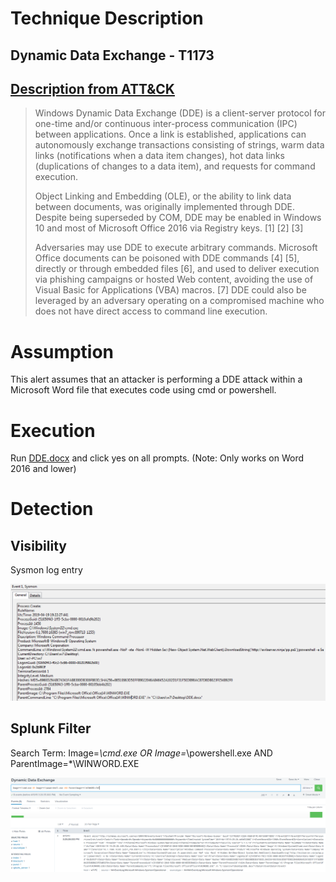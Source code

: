 # Technique Description
## Dynamic Data Exchange - T1173
## [Description from ATT&CK](https://attack.mitre.org/techniques/T1173/)
<blockquote>

Windows Dynamic Data Exchange (DDE) is a client-server protocol for one-time and/or continuous inter-process communication (IPC) between applications. Once a link is established, applications can autonomously exchange transactions consisting of strings, warm data links (notifications when a data item changes), hot data links (duplications of changes to a data item), and requests for command execution.

Object Linking and Embedding (OLE), or the ability to link data between documents, was originally implemented through DDE. Despite being superseded by COM, DDE may be enabled in Windows 10 and most of Microsoft Office 2016 via Registry keys. [1] [2] [3]

Adversaries may use DDE to execute arbitrary commands. Microsoft Office documents can be poisoned with DDE commands [4] [5], directly or through embedded files [6], and used to deliver execution via phishing campaigns or hosted Web content, avoiding the use of Visual Basic for Applications (VBA) macros. [7] DDE could also be leveraged by an adversary operating on a compromised machine who does not have direct access to command line execution.

</blockquote>

# Assumption
This alert assumes that an attacker is performing a DDE attack within a Microsoft Word file that executes code using cmd or powershell.

# Execution
Run [DDE.docx](/Scripts/DDE.docx) and click yes on all prompts. (Note: Only works on Word 2016 and lower)

# Detection

## Visibility
Sysmon log entry

![alt text](pictures/dde.png)

## Splunk Filter
Search Term: Image=*\\cmd.exe OR Image=*\\powershell.exe AND ParentImage=*\\WINWORD.EXE

![alt text](pictures/ddeAlert.png)
